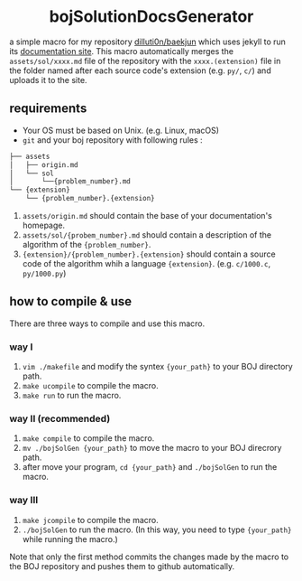 <h1 align="center">bojSolutionDocsGenerator</h1>

a simple macro for my repository [dilluti0n/baekjun](https://github.com/dilluti0n/baekjun) which uses jekyll to run its [documentation site](https://dilluti0n.github.io/baekjun). This macro automatically merges the `assets/sol/xxxx.md` file of the repository with the `xxxx.(extension)` file in the folder named after each source code's extension (e.g. `py/`, `c/`) and uploads it to the site.

## requirements
* Your OS must be based on Unix. (e.g. Linux, macOS)
* `git` and your boj repository with following rules :
```bash
├── assets
│   ├── origin.md
│   └── sol
│       └──{problem_number}.md
└── {extension}
    └── {problem_number}.{extension}
```
1. `assets/origin.md` should contain the base of your documentation's homepage.
2. `assets/sol/{probem_number}.md` should contain a description of the algorithm of the `{problem_number}`.
3. `{extension}/{problem_number}.{extension}` should contain a source code of the algorithm whih a language `{extension}`. (e.g. `c/1000.c`, `py/1000.py`)

## how to compile & use
There are three ways to compile and use this macro.
### way I
1. `vim ./makefile` and modify the syntex `{your_path}` to your BOJ directory path.
2. `make ucompile` to compile the macro.
3. `make run` to run the macro.
### way II (recommended)
1. `make compile` to compile the macro.
2. `mv ./bojSolGen {your_path}` to move the macro to your BOJ direcrory path.
3. after move your program, `cd {your_path}` and `./bojSolGen` to run the macro.
### way III
1. `make jcompile` to compile the macro.
2. `./bojSolGen` to run the macro. (In this way, you need to type `{your_path}` while running the macro.)

Note that only the first method commits the changes made by the macro to the BOJ repository and pushes them to github automatically.
